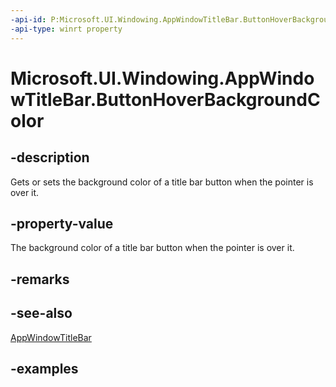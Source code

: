 ```yaml
---
-api-id: P:Microsoft.UI.Windowing.AppWindowTitleBar.ButtonHoverBackgroundColor
-api-type: winrt property
---
```


# Microsoft.UI.Windowing.AppWindowTitleBar.ButtonHoverBackgroundColor

<!--
public System.Nullable<Windows.UI.Color> ButtonHoverBackgroundColor { get; set; }
-->

## -description

Gets or sets the background color of a title bar button when the pointer is over it.

## -property-value

The background color of a title bar button when the pointer is over it.

## -remarks

## -see-also

[AppWindowTitleBar](appwindowtitlebar.md)

## -examples
